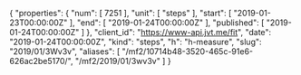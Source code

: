 {
  "properties": {
    "num": [
      7251
    ],
    "unit": [
      "steps"
    ],
    "start": [
      "2019-01-23T00:00:00Z"
    ],
    "end": [
      "2019-01-24T00:00:00Z"
    ],
    "published": [
      "2019-01-24T00:00:00Z"
    ]
  },
  "client_id": "https://www-api.jvt.me/fit",
  "date": "2019-01-24T00:00:00Z",
  "kind": "steps",
  "h": "h-measure",
  "slug": "2019/01/3Wv3v",
  "aliases": [
    "/mf2/10714b48-3520-465c-91e6-626ac2be5170/",
    "/mf2/2019/01/3wv3v"
  ]
}

